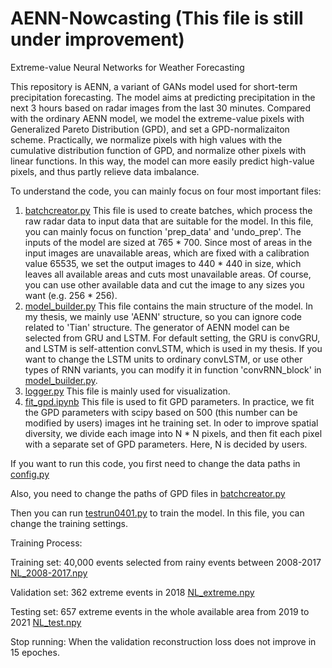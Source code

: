 # AENN-Nowcasting (This file is still under improvement)
Extreme-value Neural Networks for Weather Forecasting  

This repository is AENN, a variant of GANs model used for short-term precipitation forecasting. The model aims at predicting precipitation in the next 3 hours based on radar images from the last 30 minutes. Compared with the ordinary AENN model, we model the extreme-value pixels with Generalized Pareto Distribution (GPD), and set a GPD-normalizaiton scheme. Practically, we normalize pixels with high values with the cumulative distribution function of GPD, and normalize other pixels with linear functions. In this way, the model can more easily predict high-value pixels, and thus partly relieve data imbalance.



To understand the code, you can mainly focus on four most important files:

1. [batchcreator.py](https://github.com/zywang1603/AENN-nowcasting/blob/master/precipitation_forecasting/batchcreator.py)  This file is used to create batches, which process the raw radar data to input data that are suitable for the model. In this file, you can mainly focus on function 'prep_data' and 'undo_prep'. The inputs of the model are sized at 765 * 700. Since most of areas in the input images are unavailable areas, which are fixed with a calibration value 65535, we set the output images to 440 * 440 in size, which leaves all available areas and cuts most unavailable areas. Of course, you can use other available data and cut the image to any sizes you want (e.g. 256 * 256).
2. [model_builder.py](https://github.com/zywang1603/AENN-nowcasting/blob/master/precipitation_forecasting/model_builder.py)  This file contains the main structure of the model. In my thesis, we mainly use 'AENN' structure, so you can ignore code related to 'Tian' structure. The generator of AENN model can be selected from GRU and LSTM. For default setting, the GRU is convGRU, and LSTM is self-attention convLSTM, which is used in my thesis. If you want to change the LSTM units to ordinary convLSTM, or use other types of RNN variants, you can modify it in function 'convRNN_block' in [model_builder.py](https://github.com/zywang1603/AENN-nowcasting/blob/master/precipitation_forecasting/model_builder.py).
3. [logger.py](https://github.com/zywang1603/AENN-nowcasting/blob/master/precipitation_forecasting/logger.py) This file is mainly used for visualization.
4. [fit_gpd.ipynb](https://github.com/zywang1603/AENN-nowcasting/blob/master/precipitation_forecasting/fit_gpd.ipynb) This file is used to fit GPD parameters. In practice, we fit the GPD parameters with scipy based on 500 (this number can be modified by users) images int he training set. In oder to improve spatial diversity, we divide each image into N * N pixels, and then fit each pixel with a separate set of GPD parameters. Here, N is decided by users.



If you want to run this code, you first need to change the data paths in [config.py](https://github.com/zywang1603/AENN-nowcasting/blob/master/precipitation_forecasting/config.py)

Also, you need to change the paths of GPD files in [batchcreator.py](https://github.com/zywang1603/AENN-nowcasting/blob/master/precipitation_forecasting/batchcreator.py)

Then you can run [testrun0401.py](https://github.com/zywang1603/AENN-nowcasting/blob/master/precipitation_forecasting/testrun0401.py)  to train the model. In this file, you can change the training settings.

Training Process:  

Training set: 40,000 events selected from rainy events between 2008-2017  [NL_2008-2017.npy](https://github.com/zywang1603/AENN-nowcasting/blob/master/precipitation_forecasting/datasets/NL_2008-2017.npy)

Validation set: 362 extreme events in 2018  [NL_extreme.npy](https://github.com/zywang1603/AENN-nowcasting/blob/master/precipitation_forecasting/datasets/NL_extreme.npy)

Testing set: 657 extreme events in the whole available area from 2019 to 2021  [NL_test.npy](https://github.com/zywang1603/AENN-nowcasting/blob/master/precipitation_forecasting/datasets/NL_test.npy)

Stop running: When the validation reconstruction loss does not improve in 15 epoches.  



